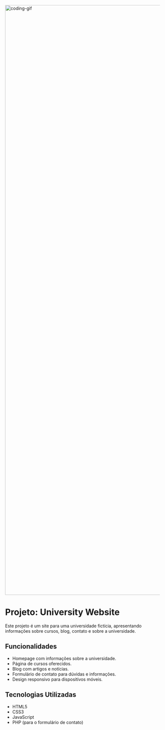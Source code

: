 <img align="center" alt="coding-gif" width="1920" src="https://github.com/raychr/UniversityWebsite/blob/main/Captura%20de%20tela%202025-03-02%20073936.png">

# Projeto: University Website

Este projeto é um site para uma universidade fictícia, apresentando informações sobre cursos, blog, contato e sobre a universidade.

## Funcionalidades

- Homepage com informações sobre a universidade.
- Página de cursos oferecidos.
- Blog com artigos e notícias.
- Formulário de contato para dúvidas e informações.
- Design responsivo para dispositivos móveis.

## Tecnologias Utilizadas

- HTML5
- CSS3
- JavaScript
- PHP (para o formulário de contato)
